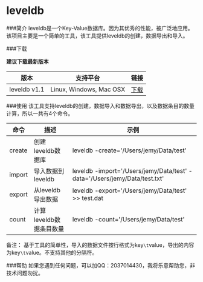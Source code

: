 # leveldb

###简介
leveldb是一个Key-Value数据库。因为其优秀的性能，被广泛地应用。该项目主要是一个简单的工具，该工具提供leveldb的创建，数据导出和导入。

###下载

**建议下载最新版本**

|版本     |支持平台|链接|
|--------|---------|----|
|leveldb v1.1|Linux, Windows, Mac OSX|[下载](http://devtools.qiniu.com/leveldb-v1.1.zip)|

###使用
该工具支持leveldb的创建，数据导入和数据导出，以及数据条目的数量计算，所以一共有4个命令。


|命令|描述|示例|
|------|---------|--------|
|create|创建leveldb数据库|leveldb -create='/Users/jemy/Data/test' |
|import|导入数据到leveldb|leveldb -import='/Users/jemy/Data/test' -data='/Users/jemy/Data/test.txt' |
|export|从leveldb导出数据|leveldb -export='/Users/jemy/Data/test' >> test.dat|
|count|计算leveldb数据条目数量|leveldb -count='/Users/jemy/Data/test' |

备注：
基于工具的简单性，导入的数据文件按行格式为key`\t`value，导出的内容为key`\t`value。不支持其他的分隔符。

###帮助
如果您遇到任何问题，可以加QQ：2037014430，我将乐意帮助您，非技术问题勿扰。
